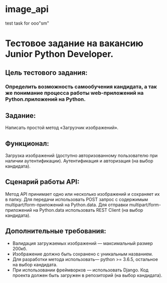 # image_api
test task for ooo"sm"


# Тестовое задание на вакансию Junior Python Developer.
## Цель тестового задания:
### Определить возможность самообучения кандидата, а так же понимание процесса работы web-приложений на Python.приложений на Python.
## Задание:
Написать простой метод «Загрузчик изображений».
## Функционал:
Загрузка изображений (доступно авторизованному пользователю при наличии аутентификации).
Аутентификация и авторизация (на выбор кандидата).
## Сценарий работы API:
Метод API принимает одно или несколько изображений и сохраняет их в папку.
Для передачи использовать POST запрос с содержимым multipart/form-приложений на Python.data.
Для отправки multipart/form-приложений на Python.data использовать REST Client (на выбор кандидата).

## Дополнительные требования:
- Валидация загружаемых изображений — максимальный размер 200кб.
- Изображение должно быть сохранено с уникальным названием.
- Для разработки метода использовать— python >= 3.6.5, остальное на выбор кандидата.
- При использовании фреймворков — использовать Django.
Код проекта должен быть загружен в репозиторий (на выбор кандидата).
